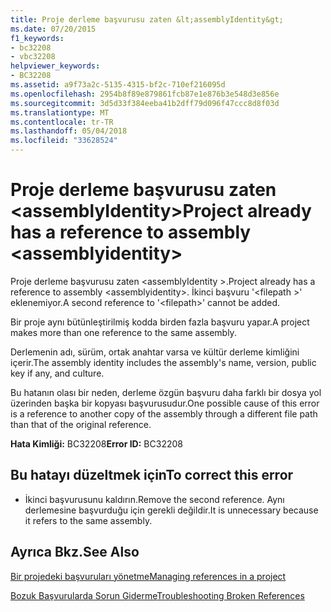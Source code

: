 ```yaml
---
title: Proje derleme başvurusu zaten &lt;assemblyIdentity&gt;
ms.date: 07/20/2015
f1_keywords:
- bc32208
- vbc32208
helpviewer_keywords:
- BC32208
ms.assetid: a9f73a2c-5135-4315-bf2c-710ef216095d
ms.openlocfilehash: 2954b8f89e879861fcb87e1e876b3e548d3e856e
ms.sourcegitcommit: 3d5d33f384eeba41b2dff79d096f47ccc8d8f03d
ms.translationtype: MT
ms.contentlocale: tr-TR
ms.lasthandoff: 05/04/2018
ms.locfileid: "33628524"
---
```

# <a name="project-already-has-a-reference-to-assembly-ltassemblyidentitygt"></a><span data-ttu-id="ff6ad-102">Proje derleme başvurusu zaten &lt;assemblyIdentity&gt;</span><span class="sxs-lookup"><span data-stu-id="ff6ad-102">Project already has a reference to assembly &lt;assemblyidentity&gt;</span></span>
<span data-ttu-id="ff6ad-103">Proje derleme başvurusu zaten \<assemblyIdentity >.</span><span class="sxs-lookup"><span data-stu-id="ff6ad-103">Project already has a reference to assembly \<assemblyidentity>.</span></span> <span data-ttu-id="ff6ad-104">İkinci başvuru '\<filepath >' eklenemiyor.</span><span class="sxs-lookup"><span data-stu-id="ff6ad-104">A second reference to '\<filepath>' cannot be added.</span></span>  
  
 <span data-ttu-id="ff6ad-105">Bir proje aynı bütünleştirilmiş kodda birden fazla başvuru yapar.</span><span class="sxs-lookup"><span data-stu-id="ff6ad-105">A project makes more than one reference to the same assembly.</span></span>  
  
 <span data-ttu-id="ff6ad-106">Derlemenin adı, sürüm, ortak anahtar varsa ve kültür derleme kimliğini içerir.</span><span class="sxs-lookup"><span data-stu-id="ff6ad-106">The assembly identity includes the assembly's name, version, public key if any, and culture.</span></span>  
  
 <span data-ttu-id="ff6ad-107">Bu hatanın olası bir neden, derleme özgün başvuru daha farklı bir dosya yol üzerinden başka bir kopyası başvurusudur.</span><span class="sxs-lookup"><span data-stu-id="ff6ad-107">One possible cause of this error is a reference to another copy of the assembly through a different file path than that of the original reference.</span></span>  
  
 <span data-ttu-id="ff6ad-108">**Hata Kimliği:** BC32208</span><span class="sxs-lookup"><span data-stu-id="ff6ad-108">**Error ID:** BC32208</span></span>  
  
## <a name="to-correct-this-error"></a><span data-ttu-id="ff6ad-109">Bu hatayı düzeltmek için</span><span class="sxs-lookup"><span data-stu-id="ff6ad-109">To correct this error</span></span>  
  
-   <span data-ttu-id="ff6ad-110">İkinci başvurusunu kaldırın.</span><span class="sxs-lookup"><span data-stu-id="ff6ad-110">Remove the second reference.</span></span> <span data-ttu-id="ff6ad-111">Aynı derlemesine başvurduğu için gerekli değildir.</span><span class="sxs-lookup"><span data-stu-id="ff6ad-111">It is unnecessary because it refers to the same assembly.</span></span>  
  
## <a name="see-also"></a><span data-ttu-id="ff6ad-112">Ayrıca Bkz.</span><span class="sxs-lookup"><span data-stu-id="ff6ad-112">See Also</span></span>  
 [<span data-ttu-id="ff6ad-113">Bir projedeki başvuruları yönetme</span><span class="sxs-lookup"><span data-stu-id="ff6ad-113">Managing references in a project</span></span>](/visualstudio/ide/managing-references-in-a-project)  
   
 [<span data-ttu-id="ff6ad-114">Bozuk Başvurularda Sorun Giderme</span><span class="sxs-lookup"><span data-stu-id="ff6ad-114">Troubleshooting Broken References</span></span>](/visualstudio/ide/troubleshooting-broken-references)
